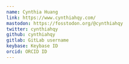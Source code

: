 ```yaml
---
name: Cynthia Huang
link: https://www.cynthiahqy.com/
mastodon: https://fosstodon.org/@cynthiahqy
twitter: cynthiahqy
github: cynthiahqy
gitlab: GitLab username
keybase: Keybase ID
orcid: ORCID ID
---
```

